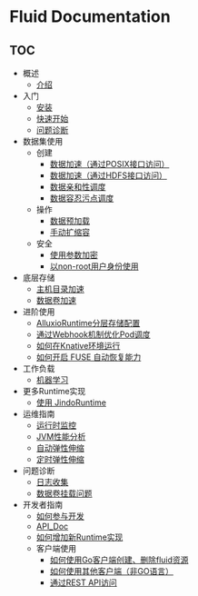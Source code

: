 # Fluid Documentation

<!-- markdownlint-disable MD007 -->
<!-- markdownlint-disable MD032 -->

## TOC

+ 概述
  - [介绍](userguide/overview.md)
+ 入门
  - [安装](userguide/install.md)
  - [快速开始](userguide/get_started.md)
  - [问题诊断](userguide/troubleshooting.md)
+ 数据集使用
  + 创建
    - [数据加速（通过POSIX接口访问）](samples/accelerate_data_accessing.md)
    - [数据加速（通过HDFS接口访问）](samples/accelerate_data_accessing_by_hdfs.md)
    - [数据亲和性调度](samples/data_co_locality.md)
    - [数据容忍污点调度](samples/data_toleration.md)
  + 操作
    - [数据预加载](samples/data_warmup.md)
    - [手动扩缩容](samples/dataset_scaling.md)
  + 安全
    - [使用参数加密](samples/use_encryptoptions.md)
    - [以non-root用户身份使用](samples/nonroot_access.md)
+ 底层存储
  - [主机目录加速](samples/hostpath.md)
  - [数据卷加速](samples/accelerate_pvc.md)
+ 进阶使用
  - [AlluxioRuntime分层存储配置](samples/tieredstore_config.md)
  - [通过Webhook机制优化Pod调度](operation/pod_schedule.md)
  - [如何在Knative环境运行](samples/knative.md)
  - [如何开启 FUSE 自动恢复能力](samples/fuse_recover.md)
+ 工作负载
  - [机器学习](samples/machinelearning.md)
+ 更多Runtime实现
  - [使用 JindoRuntime](https://github.com/aliyun/alibabacloud-jindofs/blob/master/docs/jindo_fluid/jindo_fluid_overview.md)
+ 运维指南
  - [运行时监控](operation/monitoring.md)
  - [JVM性能分析](dev/profiling.md)
  - [自动弹性伸缩](operation/dataset_auto_scaling.md)
  - [定时弹性伸缩](operation/dataset_cron_scaling.md)
+ 问题诊断
  - [日志收集](userguide/troubleshooting.md)
  - [数据卷挂载问题](troubleshooting/debug-fuse.md)
+ 开发者指南
  - [如何参与开发](dev/how_to_develop.md)
  - [API_Doc](dev/api_doc.md)
  - [如何增加新Runtime实现](dev/runtime_dev_guide.md)
  + 客户端使用
    - [如何使用Go客户端创建、删除fluid资源](dev/use_go_create_resource.md)
    - [如何使用其他客户端（非GO语言）](dev/multiple-client-support.md)
    - [通过REST API访问](samples/api_proxy.md)

